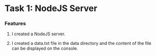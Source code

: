 # Task 1: NodeJS Server

### Features

1. I created a NodeJS server.

2. I created a data.txt file in the data directory and the content of the file can be displayed on the console.
